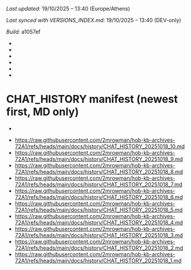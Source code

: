 *Last updated:* 19/10/2025 – 13:40 (Europe/Athens)

*Last synced with VERSIONS_INDEX.md:* 19/10/2025 – 13:40 (DEV-only)

*Build:* a1057ef

*
*
*
*
*
*
# CHAT_HISTORY manifest (newest first, MD only)
*
- https://raw.githubusercontent.com/2mrowman/hob-kb-archives-72A1/refs/heads/main/docs/history/CHAT_HISTORY_20251018_10.md
- https://raw.githubusercontent.com/2mrowman/hob-kb-archives-72A1/refs/heads/main/docs/history/CHAT_HISTORY_20251018_9.md
- https://raw.githubusercontent.com/2mrowman/hob-kb-archives-72A1/refs/heads/main/docs/history/CHAT_HISTORY_20251018_8.md
- https://raw.githubusercontent.com/2mrowman/hob-kb-archives-72A1/refs/heads/main/docs/history/CHAT_HISTORY_20251018_7.md
- https://raw.githubusercontent.com/2mrowman/hob-kb-archives-72A1/refs/heads/main/docs/history/CHAT_HISTORY_20251018_6.md
- https://raw.githubusercontent.com/2mrowman/hob-kb-archives-72A1/refs/heads/main/docs/history/CHAT_HISTORY_20251018_5.md
- https://raw.githubusercontent.com/2mrowman/hob-kb-archives-72A1/refs/heads/main/docs/history/CHAT_HISTORY_20251018_4.md
- https://raw.githubusercontent.com/2mrowman/hob-kb-archives-72A1/refs/heads/main/docs/history/CHAT_HISTORY_20251018_3.md
- https://raw.githubusercontent.com/2mrowman/hob-kb-archives-72A1/refs/heads/main/docs/history/CHAT_HISTORY_20251018_2.md
- https://raw.githubusercontent.com/2mrowman/hob-kb-archives-72A1/refs/heads/main/docs/history/CHAT_HISTORY_20251018_1.md
